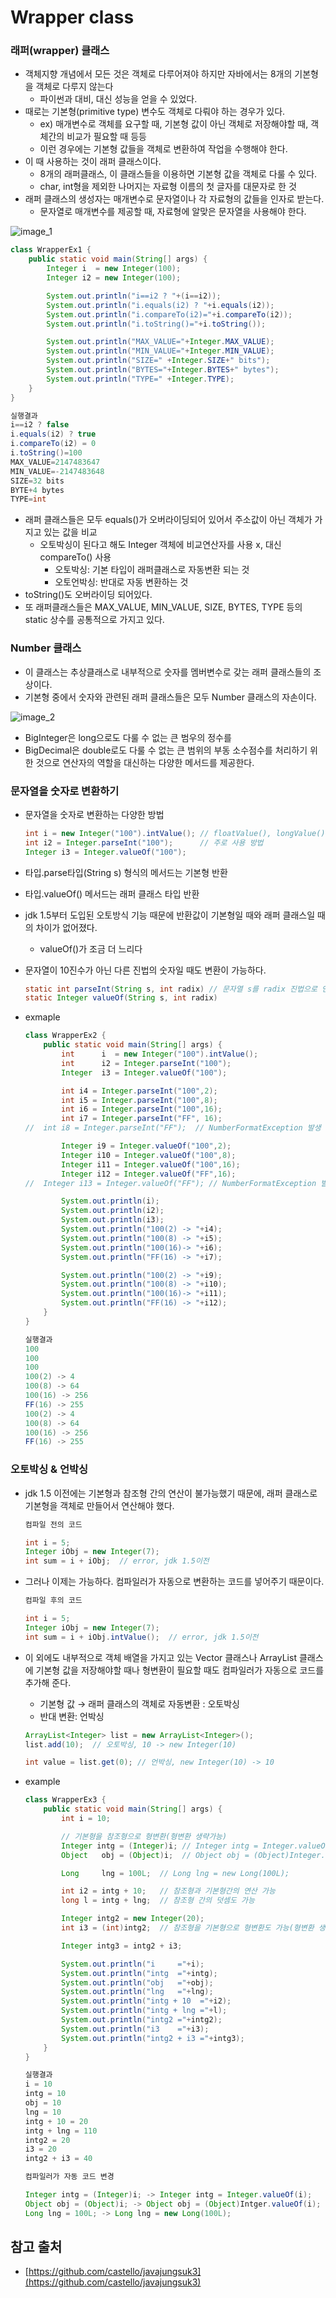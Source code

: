 # Wrapper class

### 래퍼(wrapper) 클래스

- 객체지향 개념에서 모든 것은 객체로 다루어져야 하지만 자바에서는 8개의 기본형을 객체로 다루지 않는다
    - 파이썬과 대비, 대신 성능을 얻을 수 있었다.
- 때로는 기본형(primitive type) 변수도 객체로 다뤄야 하는 경우가 있다.
    - ex) 매개변수로 객체를 요구할 때, 기본형 값이 아닌 객체로 저장해야할 때, 객체간의 비교가 필요할 때 등등
    - 이런 경우에는 기본형 값들을 객체로 변환하여 작업을 수행해야 한다.
- 이 때 사용하는 것이 래퍼 클래스이다.
    - 8개의 래퍼클래스, 이 클래스들을 이용하면 기본형 값을 객체로 다룰 수 있다.
    - char, int형을 제외한 나머지는 자료형 이름의 첫 글자를 대문자로 한 것
- 래퍼 클래스의 생성자는 매개변수로 문자열이나 각 자료형의 값들을 인자로 받는다.
    - 문자열로 매개변수를 제공할 때, 자료형에 알맞은 문자열을 사용해야 한다.

![image_1](./wrapper_class/wrapper_class_1.png)

```java
class WrapperEx1 {
	public static void main(String[] args) {
		Integer i  = new Integer(100);
		Integer i2 = new Integer(100);

		System.out.println("i==i2 ? "+(i==i2));
		System.out.println("i.equals(i2) ? "+i.equals(i2));
		System.out.println("i.compareTo(i2)="+i.compareTo(i2));
		System.out.println("i.toString()="+i.toString());

		System.out.println("MAX_VALUE="+Integer.MAX_VALUE);
		System.out.println("MIN_VALUE="+Integer.MIN_VALUE);
		System.out.println("SIZE=" +Integer.SIZE+" bits");
		System.out.println("BYTES="+Integer.BYTES+" bytes");
		System.out.println("TYPE=" +Integer.TYPE);
	}
}

실행결과
i==i2 ? false
i.equals(i2) ? true
i.compareTo(i2) = 0
i.toString()=100
MAX_VALUE=2147483647
MIN_VALUE=-2147483648
SIZE=32 bits
BYTE+4 bytes
TYPE=int
```

- 래퍼 클래스들은 모두 equals()가 오버라이딩되어 있어서 주소값이 아닌 객체가 가지고 있는 값을 비교
    - 오토박싱이 된다고 해도 Integer 객체에 비교연산자를 사용 x, 대신 compareTo() 사용
        - 오토박싱: 기본 타입이 래퍼클래스로 자동변환 되는 것
        - 오토언박싱: 반대로 자동 변환하는 것
- toString()도 오버라이딩 되어있다.
- 또 래퍼클래스들은  MAX_VALUE, MIN_VALUE, SIZE, BYTES, TYPE 등의 static 상수를 공통적으로 가지고 있다.

### Number 클래스

- 이 클래스는 추상클래스로 내부적으로 숫자를 멤버변수로 갖는 래퍼 클래스들의 조상이다.
- 기본형 중에서 숫자와 관련된 래퍼 클래스들은 모두 Number 클래스의 자손이다.

![image_2](./wrapper_class/wrapper_class_2.png)

- BigInteger은 long으로도 다룰 수 없는 큰 범우의 정수를
- BigDecimal은 double로도 다룰 수 없는 큰 범위의 부동 소수점수를 처리하기 위한 것으로 연산자의 역할을 대신하는 다양한 메서드를 제공한다.

### 문자열을 숫자로 변환하기

- 문자열을 숫자로 변환하는 다양한 방법

    ```java
    int i = new Integer("100").intValue(); // floatValue(), longValue()..
    int i2 = Integer.parseInt("100");      // 주로 사용 방법
    Integer i3 = Integer.valueOf("100");
    ```

- 타입.parse타입(String s) 형식의 메서드는 기본형 반환
- 타입.valueOf() 메서드는 래퍼 클래스 타입 반환
- jdk 1.5부터 도입된 오토방식 기능 때문에 반환값이 기본형일 때와 래퍼 클래스일 때의 차이가 없어졌다.
    - valueOf()가 조금 더 느리다
- 문자열이 10진수가 아닌 다른 진법의 숫자일 때도 변환이 가능하다.

    ```java
    static int parseInt(String s, int radix) // 문자열 s를 radix 진법으로 인식
    static Integer valueOf(String s, int radix)
    ```

- exmaple

    ```java
    class WrapperEx2 {
    	public static void main(String[] args) {
    		int		 i  = new Integer("100").intValue();
    		int		 i2 = Integer.parseInt("100");
    		Integer  i3 = Integer.valueOf("100");

    		int i4 = Integer.parseInt("100",2);
    		int i5 = Integer.parseInt("100",8);
    		int i6 = Integer.parseInt("100",16);
    		int i7 = Integer.parseInt("FF", 16);
    //	int i8 = Integer.parseInt("FF");  // NumberFormatException 발생

    		Integer i9 = Integer.valueOf("100",2);
    		Integer i10 = Integer.valueOf("100",8);
    		Integer i11 = Integer.valueOf("100",16);
    		Integer i12 = Integer.valueOf("FF",16);
    //  Integer i13 = Integer.valueOf("FF"); // NumberFormatException 발생

    		System.out.println(i);
    		System.out.println(i2);
    		System.out.println(i3);
    		System.out.println("100(2) -> "+i4);
    		System.out.println("100(8) -> "+i5);
    		System.out.println("100(16)-> "+i6);
    		System.out.println("FF(16) -> "+i7);

    		System.out.println("100(2) -> "+i9);
    		System.out.println("100(8) -> "+i10);
    		System.out.println("100(16)-> "+i11);
    		System.out.println("FF(16) -> "+i12);
    	}
    }

    실행결과
    100
    100
    100
    100(2) -> 4
    100(8) -> 64
    100(16) -> 256
    FF(16) -> 255
    100(2) -> 4
    100(8) -> 64
    100(16) -> 256
    FF(16) -> 255
    ```

### 오토박싱 & 언박싱

- jdk 1.5 이전에는 기본형과 참조형 간의 연산이 불가능했기 때문에, 래퍼 클래스로 기본형을 객체로 만들어서 연산해야 했다.

    ```java
    컴파일 전의 코드

    int i = 5;
    Integer iObj = new Integer(7);
    int sum = i + iObj;  // error, jdk 1.5이전
    ```

- 그러나 이제는 가능하다. 컴파일러가 자동으로 변환하는 코드를 넣어주기 때문이다.

    ```java
    컴파일 후의 코드

    int i = 5;
    Integer iObj = new Integer(7);
    int sum = i + iObj.intValue();  // error, jdk 1.5이전
    ```

- 이 외에도 내부적으로 객체 배열을 가지고 있는 Vector 클래스나 ArrayList 클래스에 기본형 값을 저장해야할 때나 형변환이 필요할 때도 컴파일러가 자동으로 코드를 추가해 준다.
    - 기본형 값 → 래퍼 클래스의 객체로 자동변환 : 오토박싱
    - 반대 변환: 언박싱

    ```java
    ArrayList<Integer> list = new ArrayList<Integer>();
    list.add(10);  // 오토박싱, 10 -> new Integer(10)

    int value = list.get(0); // 언박싱, new Integer(10) -> 10
    ```

- example

    ```java
    class WrapperEx3 {
    	public static void main(String[] args) {
    		int i = 10;

            // 기본형을 참조형으로 형변환(형변환 생략가능)
    		Integer intg = (Integer)i; // Integer intg = Integer.valueOf(i);
    		Object   obj = (Object)i;  // Object obj = (Object)Integer.valueOf(i);

    		Long     lng = 100L;  // Long lng = new Long(100L);

    		int i2 = intg + 10;   // 참조형과 기본형간의 연산 가능
    		long l = intg + lng;  // 참조형 간의 덧셈도 가능

    		Integer intg2 = new Integer(20);
    		int i3 = (int)intg2;  // 참조형을 기본형으로 형변환도 가능(형변환 생략가능)

    		Integer intg3 = intg2 + i3; 

    		System.out.println("i     ="+i);
    		System.out.println("intg  ="+intg);
    		System.out.println("obj   ="+obj);
    		System.out.println("lng   ="+lng);
    		System.out.println("intg + 10  ="+i2);
    		System.out.println("intg + lng ="+l);
    		System.out.println("intg2 ="+intg2);
    		System.out.println("i3    ="+i3);
    		System.out.println("intg2 + i3 ="+intg3);
    	}
    }

    실행결과
    i = 10
    intg = 10
    obj = 10
    lng = 10
    intg + 10 = 20
    intg + lng = 110
    intg2 = 20
    i3 = 20
    intg2 + i3 = 40
    ```

    ```java
    컴파일러가 자동 코드 변경

    Integer intg = (Integer)i; -> Integer intg = Integer.valueOf(i);
    Object obj = (Object)i; -> Object obj = (Object)Intger.valueOf(i);
    Long lng = 100L; -> Long lng = new Long(100L);
    ```

## 참고 출처

- [https://github.com/castello/javajungsuk3](https://github.com/castello/javajungsuk3)